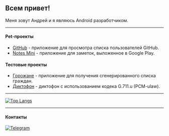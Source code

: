 ## Всем привет!

Меня зовут Андрей и я являюсь Android разработчиком.
***

#### Pet-проекты
* [GitHub] - приложение для просмотра списка пользователей GitHub.
* [Notes Mini] - приложение для заметок, выложенное в Google Play.

[GitHub]: https://github.com/Loskon/android-github-api
[Notes mini]: https://github.com/Loskon/android-notes-mini

#### Тестовые проекты
* [Горожане] - приложение для получения сгенерированного списка граждан.
* [Диктофон] - диктофон с использованием кодека G.711.u (PCM-ulaw).

[Горожане]: https://github.com/Loskon/android-citizens
[Диктофон]: https://github.com/Loskon/android-dictaphone

***

[![Top Langs](https://github-readme-stats.vercel.app/api/top-langs/?username=loskon)](https://github.com/Loskon/Loskon)

***

#### Контакты

[![Telegram](https://img.shields.io/badge/Telegram-2CA5E0?style=for-the-badge&logo=telegram&logoColor=white)](https://t.me/andrejrochev)
